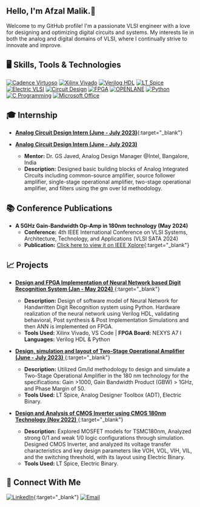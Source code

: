 ## Hello, I'm Afzal Malik.👋

Welcome to my GitHub profile! I'm a passionate VLSI engineer with a love for designing and optimizing digital circuits and systems. My interests lie in both the analog and digital domains of VLSI, where I continually strive to innovate and improve.

## 🖥️ Skills, Tools & Technologies

[![Cadence Virtuoso](https://img.shields.io/badge/Cadence-Virtuoso-blue?logo=cadence)](#)
[![Xilinx Vivado](https://img.shields.io/badge/Xilinx-Vivado-orange?logo=xilinx)](#)
[![Verilog HDL](https://img.shields.io/badge/Verilog-HDL-green?logo=verilog)](#)
[![LT Spice](https://img.shields.io/badge/LT-Spice-red?logo=ltspice)](#)
[![Electric VLSI](https://img.shields.io/badge/Electric-VLSI-purple?logo=electric)](#)
[![Circuit Design](https://img.shields.io/badge/Circuit-Design-yellow?logo=design)](#)
[![FPGA](https://img.shields.io/badge/FPGA-cyan?logo=fpga)](#)
[![OPENLANE](https://img.shields.io/badge/OPENLANE-blueviolet?logo=openlane)](#)
[![Python](https://img.shields.io/badge/Python-green?logo=python)](#)
[![C Programming](https://img.shields.io/badge/C-Programming-orange?logo=c)](#)
[![Microsoft Office](https://img.shields.io/badge/Microsoft-Office-yellow?logo=microsoft)](#)

## 🎓 Internship

- [**Analog Circuit Design Intern (June - July 2023)**](https://github.com/afzalamu/Analog-Design-Internship){:target="_blank"}
- <a href="[https://linkedin.com/in/malik-afzal](https://github.com/afzalamu/Analog-Design-Internship)" target="_blank">**Analog Circuit Design Intern (June - July 2023)**</a>

  - **Mentor:** Dr. GS Javed, Analog Design Manager @Intel, Bangalore, India
  - **Description:** Designed basic building blocks of Analog Integrated Circuits including common-source amplifier, source follower amplifier, single-stage operational amplifier, two-stage operational amplifier, and filters using the gm over Id methodology.

## 📚 Conference Publications

- **A 5GHz Gain-Bandwidth Op-Amp in 180nm technology (May 2024)**
  - **Conference:** 4th IEEE International Conference on VLSI Systems, Architecture, Technology, and Applications (VLSI SATA 2024)
  - **Publication:** [Click here to view it on IEEE Xplore](https://ieeexplore.ieee.org/document/10560243){:target="_blank"}

## 📈 Projects

- [**Design and FPGA Implementation of Neural Network based Digit Recognition System (Jan - May 2024)** ](https://www.linkedin.com/posts/malik-afzal_fpgaimplementation-neuralnetworkdesign-hardwaredesign-activity-7214560873271476224-Y0GQ?utm_source=share&utm_medium=member_desktop){:target="_blank"}
  - **Description:** Design of software model of Neural Network for Handwritten Digit Recognition system using Python. Hardware realization
    of the neural network using Verilog HDL, validating behavioral, Post synthesis & Post Implementation Simulations and
    then ANN is implemented on FPGA.
  - **Tools Used:** Xilinx Vivado, VS Code | **FPGA Board:** NEXYS A7 I **Languages:** Verilog HDL & Python

- [**Design, simulation and layout of Two-Stage Operational Amplifier (June - July 2023)** ](https://github.com/afzalamu/Design-of-two-stage-operational-amplifier-at-180nm-Technology){:target="_blank"}
  - **Description:** Utilized Gm/Id methodology to design and simulate a Two-Stage Operational Amplifier in the 180 nm technology for the
    specifications: Gain >1000, Gain Bandwidth Product (GBW) > 1GHz, and Phase Margin of 50.
  - **Tools Used:** LT Spice, Analog Designer Toolbox (ADT), Electric Binary.

- [**Design and Analysis of CMOS Inverter using CMOS 180nm Technology (Nov 2022)** ](https://github.com/afzalamu/cmos-inverter-design-and-analysis-using-tsmc180nm){:target="_blank"}
  - **Description:** Explored MOSFET models for TSMC180nm, Analyzed strong 0/1 and weak 1/0 logic configurations through simulation.
    Designed CMOS Inverter, and analyzed its voltage transfer characteristics and key design parameters like VOH, VOL, VIH,
    VIL, and the switching threshold, with its layout using Electric Binary.
  - **Tools Used:** LT Spice, Electric Binary.

## 🤝 Connect With Me

[![LinkedIn](https://img.shields.io/badge/LinkedIn-%230077B5.svg?logo=linkedin&logoColor=white)](https://linkedin.com/in/malik-afzal){:target="_blank"}
[![Email](https://img.shields.io/badge/Email-%23EA4335.svg?logo=gmail&logoColor=white)](mailto:afzalmalik68099@gmail.com)
